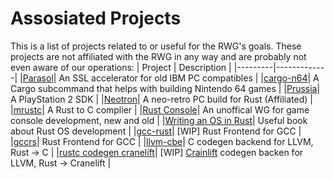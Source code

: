 # Assosiated Projects
This is a list of projects related to or useful for the RWG's goals. These projects are not affiliated with the RWG in any way and are probably not even aware of our operations:
| Project | Description |
|---------|-------------|
|[Parasol](https://github.com/cr1901/parasol)| An SSL accelerator for old IBM PC compatibles |
|[cargo-n64](https://github.com/rust-console/cargo-n64)| A Cargo subcommand that helps with building Nintendo 64 games |
|[Prussia](https://github.com/ZirconiumX/prussia)| A PlayStation 2 SDK |
|[Neotron](https://github.com/Neotron-Compute)| A neo-retro PC build for Rust (Affiliated) |
|[mrustc](https://github.com/thepowersgang/mrustc)| A Rust to C complier |
|[Rust Console](https://github.com/rust-console)| An unoffical WG for game console development, new and old |
|[Writing an OS in Rust](https://os.phil-opp.com/)| Useful book about Rust OS development |
|[gcc-rust](https://github.com/sapir/gcc-rust/tree/rust)| [WIP] Rust Frontend for GCC |
|[gccrs](https://github.com/redbrain/gccrs)| Rust Frontend for GCC |
|[llvm-cbe](https://github.com/JuliaComputing/llvm-cbe)| C codegen backend for LLVM, Rust -> C |
|[rustc codegen cranelift](https://github.com/bjorn3/rustc_codegen_cranelift/)| [WIP] [Crainlift](https://github.com/bytecodealliance/cranelift) codegen backen for LLVM, Rust -> Cranelift |
